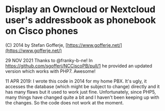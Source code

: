 # Display an Owncloud or Nextcloud user's addressbook as phonebook on Cisco phones

(C) 2014 by Stefan Gofferje, [https://www.gofferje.net/](https://www.gofferje.net/)

29 NOV 2021 Thanks to @franky-b-ne! In https://github.com/sgofferj/NCCiscoPB/pull/1 he provided an updated version which works with PHP7. Awesome!

11 APR 2019: I wrote this code in 2014 for my home PBX. It's ugly, it accesses the database (which might be subject to change) directly and it has many flaws but it used to work just fine. Unfortunately, since PHP5, many things have changed quite a bit and I haven't been keeping up with the changes. So the code does not work at the moment.

